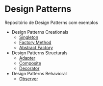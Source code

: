 # Design Patterns
Repositório de Design Patterns com exemplos
 - Design Patterns Creationals
   - [Singleton](Creational/Singleton)
   - [Factory Method](Creational/FactoryMethod)
   - [Abstract Factory](Creational/AbstractFactory)
 - Design Patterns Structurals
   - [Adapter](Structural/Adapter)
   - [Composite](Structural/Composite)
   - [Decorator](Structural/Decorator)
 - Design Patterns Behavioral
   - [Observer](Behavioral/Observer)